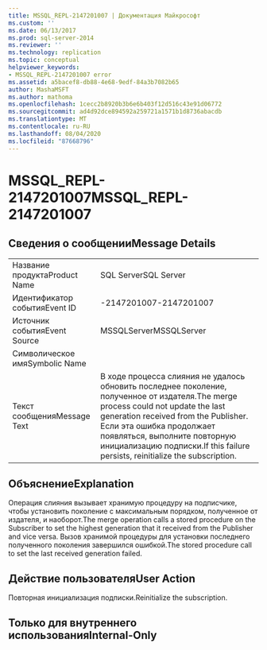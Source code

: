 ```yaml
---
title: MSSQL_REPL-2147201007 | Документация Майкрософт
ms.custom: ''
ms.date: 06/13/2017
ms.prod: sql-server-2014
ms.reviewer: ''
ms.technology: replication
ms.topic: conceptual
helpviewer_keywords:
- MSSQL_REPL-2147201007 error
ms.assetid: a5bacef8-db88-4e68-9edf-84a3b7082b65
author: MashaMSFT
ms.author: mathoma
ms.openlocfilehash: 1cecc2b8920b3b6e6b403f12d516c43e91d06772
ms.sourcegitcommit: ad4d92dce894592a259721a1571b1d8736abacdb
ms.translationtype: MT
ms.contentlocale: ru-RU
ms.lasthandoff: 08/04/2020
ms.locfileid: "87668796"
---
```

# <a name="mssql_repl-2147201007"></a><span data-ttu-id="427d5-102">MSSQL_REPL-2147201007</span><span class="sxs-lookup"><span data-stu-id="427d5-102">MSSQL_REPL-2147201007</span></span>
    
## <a name="message-details"></a><span data-ttu-id="427d5-103">Сведения о сообщении</span><span class="sxs-lookup"><span data-stu-id="427d5-103">Message Details</span></span>  
  
|||  
|-|-|  
|<span data-ttu-id="427d5-104">Название продукта</span><span class="sxs-lookup"><span data-stu-id="427d5-104">Product Name</span></span>|<span data-ttu-id="427d5-105">SQL Server</span><span class="sxs-lookup"><span data-stu-id="427d5-105">SQL Server</span></span>|  
|<span data-ttu-id="427d5-106">Идентификатор события</span><span class="sxs-lookup"><span data-stu-id="427d5-106">Event ID</span></span>|<span data-ttu-id="427d5-107">-2147201007</span><span class="sxs-lookup"><span data-stu-id="427d5-107">-2147201007</span></span>|  
|<span data-ttu-id="427d5-108">Источник события</span><span class="sxs-lookup"><span data-stu-id="427d5-108">Event Source</span></span>|<span data-ttu-id="427d5-109">MSSQLServer</span><span class="sxs-lookup"><span data-stu-id="427d5-109">MSSQLServer</span></span>|  
|<span data-ttu-id="427d5-110">Символическое имя</span><span class="sxs-lookup"><span data-stu-id="427d5-110">Symbolic Name</span></span>||  
|<span data-ttu-id="427d5-111">Текст сообщения</span><span class="sxs-lookup"><span data-stu-id="427d5-111">Message Text</span></span>|<span data-ttu-id="427d5-112">В ходе процесса слияния не удалось обновить последнее поколение, полученное от издателя.</span><span class="sxs-lookup"><span data-stu-id="427d5-112">The merge process could not update the last generation received from the Publisher.</span></span> <span data-ttu-id="427d5-113">Если эта ошибка продолжает появляться, выполните повторную инициализацию подписки.</span><span class="sxs-lookup"><span data-stu-id="427d5-113">If this failure persists, reinitialize the subscription.</span></span>|  
  
## <a name="explanation"></a><span data-ttu-id="427d5-114">Объяснение</span><span class="sxs-lookup"><span data-stu-id="427d5-114">Explanation</span></span>  
 <span data-ttu-id="427d5-115">Операция слияния вызывает хранимую процедуру на подписчике, чтобы установить поколение с максимальным порядком, полученное от издателя, и наоборот.</span><span class="sxs-lookup"><span data-stu-id="427d5-115">The merge operation calls a stored procedure on the Subscriber to set the highest generation that it received from the Publisher and vice versa.</span></span> <span data-ttu-id="427d5-116">Вызов хранимой процедуры для установки последнего полученного поколения завершился ошибкой.</span><span class="sxs-lookup"><span data-stu-id="427d5-116">The stored procedure call to set the last received generation failed.</span></span>  
  
## <a name="user-action"></a><span data-ttu-id="427d5-117">Действие пользователя</span><span class="sxs-lookup"><span data-stu-id="427d5-117">User Action</span></span>  
 <span data-ttu-id="427d5-118">Повторная инициализация подписки.</span><span class="sxs-lookup"><span data-stu-id="427d5-118">Reinitialize the subscription.</span></span>  
  
## <a name="internal-only"></a><span data-ttu-id="427d5-119">Только для внутреннего использования</span><span class="sxs-lookup"><span data-stu-id="427d5-119">Internal-Only</span></span>  
  

